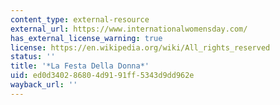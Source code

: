 ```yaml
---
content_type: external-resource
external_url: https://www.internationalwomensday.com/
has_external_license_warning: true
license: https://en.wikipedia.org/wiki/All_rights_reserved
status: ''
title: '*La Festa Della Donna*'
uid: ed0d3402-8680-4d91-91ff-5343d9dd962e
wayback_url: ''
---
```

